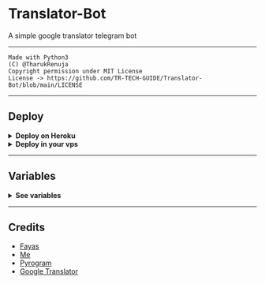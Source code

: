 # Translator-Bot

A simple google translator telegram bot

---

```
Made with Python3
(C) @TharukRenuja
Copyright permission under MIT License
License -> https://github.com/TR-TECH-GUIDE/Translator-Bot/blob/main/LICENSE
```

---

## Deploy

<details>
  <summary><b>Deploy on Heroku</b></summary>
<br/>

<p align="left">
  <a href="https://heroku.com/deploy?template=https://github.com/TR-TECH-GUIDE/Translator-Bot/tree/main">
     <img height="30px" src="https://img.shields.io/badge/Deploy%20To%20Heroku-blueviolet?style=for-the-badge&logo=heroku">
  </a>
</p>

</details>

<details>
  <summary><b>Deploy in your vps</b></summary>
<br/>

```sh
git clone https://github.com/TR-TECH-GUIDE/Translator-Bot
cd Translator-Bot
pip3 install -r requirements.txt
# <Create Variables appropriately>
python3 main.py
```

</details>

---

## Variables

<details>
  <summary><b>See variables</b></summary>
<br/>

- `API_HASH` Your API Hash from my.telegram.org
- `API_ID` Your API ID from my.telegram.org
- `BOT_TOKEN` Your bot token from @BotFather

</details>

---

## Credits

- [Fayas](https://github.com/FayasNoushad)
- [Me](https://github.com/TR-TECH-GUIDE)
- [Pyrogram](https://github.com/pyrogram/pyrogram)
- [Google Translator](https://translate.google.com)
